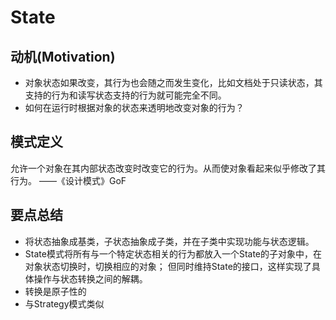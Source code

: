 # State

## 动机(Motivation)
+ 对象状态如果改变，其行为也会随之而发生变化，比如文档处于只读状态，其支持的行为和读写状态支持的行为就可能完全不同。
+ 如何在运行时根据对象的状态来透明地改变对象的行为？


## 模式定义
允许一个对象在其内部状态改变时改变它的行为。从而使对象看起来似乎修改了其行为。
——《设计模式》GoF

## 要点总结
+ 将状态抽象成基类，子状态抽象成子类，并在子类中实现功能与状态逻辑。
+ State模式将所有与一个特定状态相关的行为都放入一个State的子对象中，在对象状态切换时，切换相应的对象；
但同时维持State的接口，这样实现了具体操作与状态转换之间的解耦。
+ 转换是原子性的
+ 与Strategy模式类似
